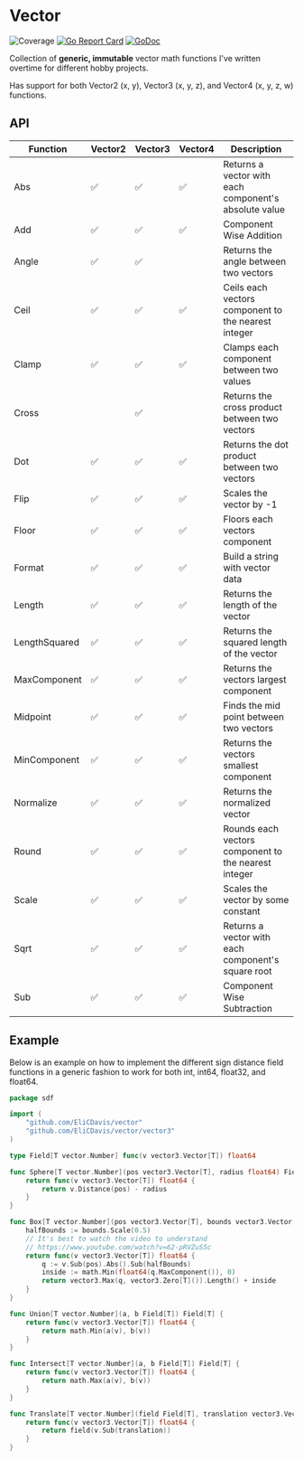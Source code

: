 # Vector

![Coverage](https://img.shields.io/badge/Coverage-95.3%25-brightgreen)
[![Go Report Card](https://goreportcard.com/badge/github.com/EliCDavis/vector)](https://goreportcard.com/report/github.com/EliCDavis/vector)
[![GoDoc](https://godoc.org/github.com/EliCDavis/vector?status.svg)](http://godoc.org/github.com/EliCDavis/vector)

Collection of **generic, immutable** vector math functions I've written overtime for different hobby projects.

Has support for both Vector2 (x, y), Vector3 (x, y, z), and Vector4 (x, y, z, w) functions.

## API

| Function      | Vector2 | Vector3 | Vector4 | Description                                            |
|---------------|---------|---------|---------|--------------------------------------------------------|
| Abs           | ✅      | ✅     | ✅      | Returns a vector with each component's absolute value |
| Add           | ✅      | ✅     | ✅      | Component Wise Addition                               |
| Angle         | ✅      | ✅     |         | Returns the angle between two vectors                  |
| Ceil          | ✅      | ✅     | ✅      | Ceils each vectors component to the nearest integer   |
| Clamp         | ✅      | ✅     | ✅      | Clamps each component between two values              |
| Cross         |         | ✅     |          | Returns the cross product between two vectors         |
| Dot           | ✅      | ✅     | ✅      | Returns the dot product between two vectors           |
| Flip          | ✅      | ✅     | ✅      | Scales the vector by -1                               |
| Floor         | ✅      | ✅     | ✅      | Floors each vectors component                         |
| Format        | ✅      | ✅     | ✅      | Build a string with vector data                       |
| Length        | ✅      | ✅     | ✅      | Returns the length of the vector                      |
| LengthSquared | ✅      | ✅     | ✅      | Returns the squared length of the vector              |
| MaxComponent  | ✅      | ✅     | ✅      | Returns the vectors largest component                 |
| Midpoint      | ✅      | ✅     | ✅      | Finds the mid point between two vectors               |
| MinComponent  | ✅      | ✅     | ✅      | Returns the vectors smallest component                |
| Normalize     | ✅      | ✅     | ✅      | Returns the normalized vector                         |
| Round         | ✅      | ✅     | ✅      | Rounds each vectors component to the nearest integer  |
| Scale         | ✅      | ✅     | ✅      | Scales the vector by some constant                    |
| Sqrt          | ✅      | ✅     | ✅      | Returns a vector with each component's square root    |
| Sub           | ✅      | ✅     | ✅      | Component Wise Subtraction                            |

## Example

Below is an example on how to implement the different sign distance field functions in a generic fashion to work for both int, int64, float32, and float64.

```go
package sdf

import (
	"github.com/EliCDavis/vector"
	"github.com/EliCDavis/vector/vector3"
)

type Field[T vector.Number] func(v vector3.Vector[T]) float64

func Sphere[T vector.Number](pos vector3.Vector[T], radius float64) Field[T] {
	return func(v vector3.Vector[T]) float64 {
		return v.Distance(pos) - radius
	}
}

func Box[T vector.Number](pos vector3.Vector[T], bounds vector3.Vector[T]) Field[T] {
	halfBounds := bounds.Scale(0.5)
	// It's best to watch the video to understand
	// https://www.youtube.com/watch?v=62-pRVZuS5c
	return func(v vector3.Vector[T]) float64 {
		q := v.Sub(pos).Abs().Sub(halfBounds)
		inside := math.Min(float64(q.MaxComponent()), 0)
		return vector3.Max(q, vector3.Zero[T]()).Length() + inside
	}
}

func Union[T vector.Number](a, b Field[T]) Field[T] {
	return func(v vector3.Vector[T]) float64 {
		return math.Min(a(v), b(v))
	}
}

func Intersect[T vector.Number](a, b Field[T]) Field[T] {
	return func(v vector3.Vector[T]) float64 {
		return math.Max(a(v), b(v))
	}
}

func Translate[T vector.Number](field Field[T], translation vector3.Vector[T]) Field[T] {
	return func(v vector3.Vector[T]) float64 {
		return field(v.Sub(translation))
	}
}
```

